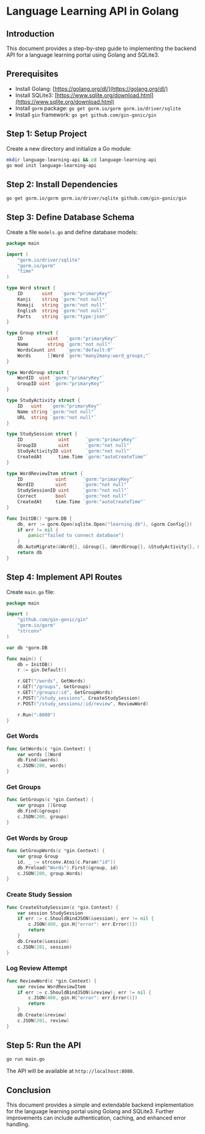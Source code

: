 # Language Learning API in Golang

## Introduction
This document provides a step-by-step guide to implementing the backend API for a language learning portal using Golang and SQLite3.

## Prerequisites
- Install Golang: [https://golang.org/dl/](https://golang.org/dl/)
- Install SQLite3: [https://www.sqlite.org/download.html](https://www.sqlite.org/download.html)
- Install `gorm` package: `go get gorm.io/gorm gorm.io/driver/sqlite`
- Install `gin` framework: `go get github.com/gin-gonic/gin`

## Step 1: Setup Project
Create a new directory and initialize a Go module:
```sh
mkdir language-learning-api && cd language-learning-api
go mod init language-learning-api
```

## Step 2: Install Dependencies
```sh
go get gorm.io/gorm gorm.io/driver/sqlite github.com/gin-gonic/gin
```

## Step 3: Define Database Schema
Create a file `models.go` and define database models:
```go
package main

import (
    "gorm.io/driver/sqlite"
    "gorm.io/gorm"
    "time"
)

type Word struct {
    ID       uint   `gorm:"primaryKey"`
    Kanji    string `gorm:"not null"`
    Romaji   string `gorm:"not null"`
    English  string `gorm:"not null"`
    Parts    string `gorm:"type:json"`
}

type Group struct {
    ID         uint   `gorm:"primaryKey"`
    Name       string `gorm:"not null"`
    WordsCount int    `gorm:"default:0"`
    Words      []Word `gorm:"many2many:word_groups;"`
}

type WordGroup struct {
    WordID  uint `gorm:"primaryKey"`
    GroupID uint `gorm:"primaryKey"`
}

type StudyActivity struct {
    ID   uint   `gorm:"primaryKey"`
    Name string `gorm:"not null"`
    URL  string `gorm:"not null"`
}

type StudySession struct {
    ID             uint      `gorm:"primaryKey"`
    GroupID        uint      `gorm:"not null"`
    StudyActivityID uint     `gorm:"not null"`
    CreatedAt      time.Time `gorm:"autoCreateTime"`
}

type WordReviewItem struct {
    ID            uint      `gorm:"primaryKey"`
    WordID        uint      `gorm:"not null"`
    StudySessionID uint     `gorm:"not null"`
    Correct       bool      `gorm:"not null"`
    CreatedAt     time.Time `gorm:"autoCreateTime"`
}

func InitDB() *gorm.DB {
    db, err := gorm.Open(sqlite.Open("learning.db"), &gorm.Config{})
    if err != nil {
        panic("failed to connect database")
    }
    db.AutoMigrate(&Word{}, &Group{}, &WordGroup{}, &StudyActivity{}, &StudySession{}, &WordReviewItem{})
    return db
}
```

## Step 4: Implement API Routes
Create `main.go` file:
```go
package main

import (
    "github.com/gin-gonic/gin"
    "gorm.io/gorm"
    "strconv"
)

var db *gorm.DB

func main() {
    db = InitDB()
    r := gin.Default()

    r.GET("/words", GetWords)
    r.GET("/groups", GetGroups)
    r.GET("/groups/:id", GetGroupWords)
    r.POST("/study_sessions", CreateStudySession)
    r.POST("/study_sessions/:id/review", ReviewWord)

    r.Run(":8080")
}
```

### Get Words
```go
func GetWords(c *gin.Context) {
    var words []Word
    db.Find(&words)
    c.JSON(200, words)
}
```

### Get Groups
```go
func GetGroups(c *gin.Context) {
    var groups []Group
    db.Find(&groups)
    c.JSON(200, groups)
}
```

### Get Words by Group
```go
func GetGroupWords(c *gin.Context) {
    var group Group
    id, _ := strconv.Atoi(c.Param("id"))
    db.Preload("Words").First(&group, id)
    c.JSON(200, group.Words)
}
```

### Create Study Session
```go
func CreateStudySession(c *gin.Context) {
    var session StudySession
    if err := c.ShouldBindJSON(&session); err != nil {
        c.JSON(400, gin.H{"error": err.Error()})
        return
    }
    db.Create(&session)
    c.JSON(201, session)
}
```

### Log Review Attempt
```go
func ReviewWord(c *gin.Context) {
    var review WordReviewItem
    if err := c.ShouldBindJSON(&review); err != nil {
        c.JSON(400, gin.H{"error": err.Error()})
        return
    }
    db.Create(&review)
    c.JSON(201, review)
}
```

## Step 5: Run the API
```sh
go run main.go
```
The API will be available at `http://localhost:8080`.

## Conclusion
This document provides a simple and extendable backend implementation for the language learning portal using Golang and SQLite3. Further improvements can include authentication, caching, and enhanced error handling.
